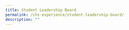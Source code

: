 ```yaml
---
title: Student Leadership Board
permalink: /chs-experience/student-leadership-board/
description: ""
---
```

